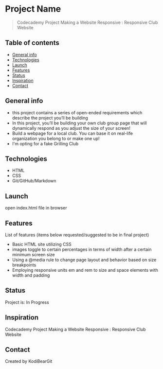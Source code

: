 # Project Name

> Codecademy Project Making a Website Responsive : Responsive Club Website

## Table of contents

* [General info](#general-info)
* [Technologies](#technologies)
* [Launch](#launch)
* [Features](#features)
* [Status](#status)
* [Inspiration](#inspiration)
* [Contact](#contact)

## General info

* this project contains a series of open-ended requirements which describe the project you’ll be building
* In this project, you’ll be building your own club group page that will dynamically respond as you adjust the size of your screen!​
* Build a webpage for a local club. You can base it on real-life organization you belong to or make one up!
* I'm opting for a fake Grilling Club

## Technologies

* HTML
* CSS
* Git/GitHub/Markdown

## Launch

open index.html file in browser

## Features

List of features (items below requested/suggested to be in final project)

* Basic HTML site utilizing CSS
* images toggle to certain percentages in terms of width after a certain minimum screen size
* Using a @media rule to change page layout and behavior based on size breakpoints
* Employing responsive units em and rem to size and space elements with width and padding

## Status

Project is: In Progress

## Inspiration

Codecademy Project Making a Website Responsive : Responsive Club Website

## Contact

Created by KodiBearGit